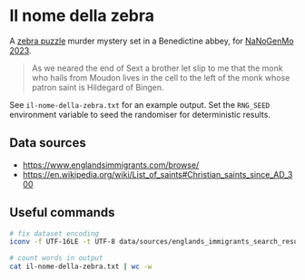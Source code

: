 # Il nome della zebra

A [zebra puzzle](https://en.wikipedia.org/wiki/Zebra_Puzzle) murder mystery set in a Benedictine
abbey, for [NaNoGenMo 2023](https://github.com/NaNoGenMo/2023/issues/3).

> As we neared the end of Sext a brother let slip to me that the monk who hails from Moudon lives in the cell to the left of the monk whose patron saint is Hildegard of Bingen.

See `il-nome-della-zebra.txt` for an example output. Set the `RNG_SEED` environment variable to seed
the randomiser for deterministic results.


## Data sources

- https://www.englandsimmigrants.com/browse/
- https://en.wikipedia.org/wiki/List_of_saints#Christian_saints_since_AD_300


## Useful commands

```sh
# fix dataset encoding
iconv -f UTF-16LE -t UTF-8 data/sources/englands_immigrants_search_results.csv > data/sources/englands_immigrants_search_results.utf8.csv

# count words in output
cat il-nome-della-zebra.txt | wc -w
```
